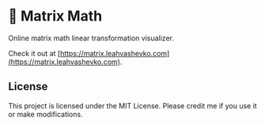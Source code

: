 # 🤖 Matrix Math

Online matrix math linear transformation visualizer.

Check it out at [https://matrix.leahvashevko.com](https://matrix.leahvashevko.com).

## License

This project is licensed under the MIT License. Please credit me if you use it or make modifications.
